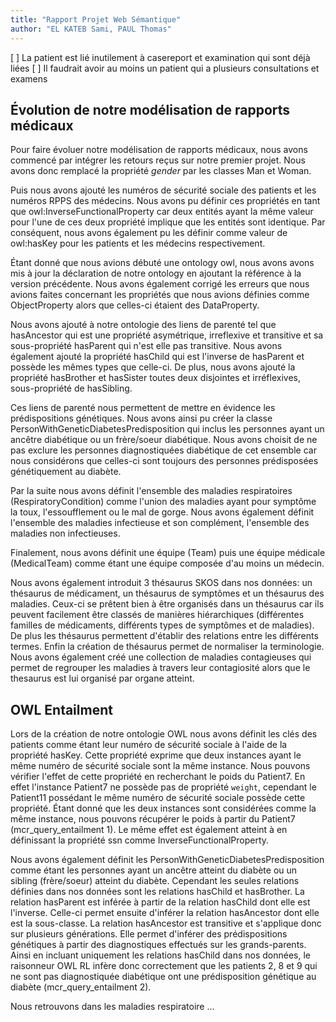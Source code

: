```yaml
---
title: "Rapport Projet Web Sémantique"
author: "EL KATEB Sami, PAUL Thomas"
---
```


[ ] La patient est lié inutilement à casereport et examination qui sont déjà liées
[ ] Il faudrait avoir au moins un patient qui a plusieurs consultations et examens


## Évolution de notre modélisation de rapports médicaux

Pour faire évoluer notre modélisation de rapports médicaux, nous avons commencé
par intégrer les retours reçus sur notre premier projet. 
Nous avons donc remplacé la propriété _gender_ par les classes Man et Woman. 

Puis nous avons ajouté les numéros de sécurité sociale des patients et les numéros
RPPS des médecins. 
Nous avons pu définir ces propriétés en tant que owl:InverseFunctionalProperty 
car deux entités ayant la même valeur pour l'une de ces deux propriété implique que les entités sont 
identique. 
Par conséquent, nous avons également pu les définir comme valeur de owl:hasKey
pour les patients et les médecins respectivement.

Étant donné que nous avions débuté une ontology owl, nous avons avons mis à jour la déclaration
de notre ontology en ajoutant la référence à la version précédente.
Nous avons également corrigé les erreurs que nous avions faites concernant les propriétés 
que nous avions définies comme ObjectProperty alors que celles-ci étaient des DataProperty.

Nous avons ajouté à notre ontologie des liens de parenté tel que hasAncestor qui est une propriété asymétrique, irreflexive
et transitive et sa sous-propriété hasParent qui n'est elle pas transitive. Nous avons également ajouté la 
propriété hasChild qui est l'inverse de hasParent et possède les mêmes types que celle-ci. De plus, nous
avons ajouté la propriété hasBrother et hasSister toutes deux disjointes et irréflexives, sous-propriété de hasSibling.

Ces liens de parenté nous permettent de mettre en évidence les prédispositions génétiques. Nous 
avons ainsi pu créer la classe PersonWithGeneticDiabetesPredisposition qui inclus les personnes ayant un ancêtre
diabétique ou un frère/soeur diabétique. Nous avons choisit de ne pas exclure les personnes diagnostiquées diabétique 
de cet ensemble car nous considérons que celles-ci sont toujours des personnes prédisposées génétiquement au diabète.

Par la suite nous avons définit l'ensemble des maladies respiratoires (RespiratoryCondition) comme l'union des maladies ayant pour symptôme la toux,
l'essoufflement ou le mal de gorge. Nous avons également définit l'ensemble des maladies infectieuse et son complément, l'ensemble des maladies non
infectieuses.

Finalement, nous avons définit une équipe (Team) puis une équipe médicale (MedicalTeam) comme étant une équipe composée
d'au moins un médecin.

Nous avons également introduit 3 thésaurus SKOS dans nos données: un thésaurus de médicament, un thésaurus de symptômes et un
thésaurus des maladies.
Ceux-ci se prêtent bien à être organisés dans un thésaurus car ils peuvent facilement être classés de manières
hiérarchiques (différentes familles de médicaments, différents types de symptômes et de maladies). De plus les thésaurus permettent
d'établir des relations entre les différents termes. Enfin la création de thésaurus permet de normaliser la terminologie.
Nous avons également créé une collection de maladies contagieuses qui permet de regrouper les maladies
à travers leur contagiosité alors que le thesaurus est lui organisé par organe atteint. 

## OWL Entailment

Lors de la création de notre ontologie OWL nous avons définit les clés des patients comme étant 
leur numéro de sécurité sociale à l'aide de la propriété hasKey. Cette propriété exprime que 
deux instances ayant le même numéro de sécurité sociale sont la même instance. Nous pouvons vérifier 
l'effet de cette propriété en recherchant le poids du Patient7. En effet l'instance Patient7 ne
possède pas de propriété `weight`, cependant le Patient11 possédant le même numéro de
sécurité sociale possède cette propriété. Étant donné que les deux instances sont
considérées comme la même instance, nous pouvons récupérer le poids à partir du Patient7 (mcr_query_entailment 1). 
Le même effet est également atteint à en définissant la propriété ssn comme InverseFunctionalProperty.

Nous avons également définit les PersonWithGeneticDiabetesPredisposition comme étant
les personnes ayant un ancêtre atteint du diabète ou un sibling (frère/soeur) atteint du diabète.
Cependant les seules relations définies dans nos données sont les relations hasChild et hasBrother. 
La relation hasParent est inférée à partir de la relation hasChild dont elle est l'inverse. 
Celle-ci permet ensuite d'inférer la relation hasAncestor dont elle est la sous-classe.
La relation hasAncestor est transitive et s'applique donc sur plusieurs générations. Elle permet 
d'inférer des prédispositions génétiques à partir des diagnostiques effectués sur les grands-parents.
Ainsi en incluant uniquement les relations hasChild dans nos données,
le raisonneur OWL RL infère donc correctement que les patients 2, 8 et 9 qui ne sont pas diagnostiquée
diabétique ont une prédisposition génétique au diabète (mcr_query_entailment 2).


Nous retrouvons dans les maladies respiratoire ...

## 
